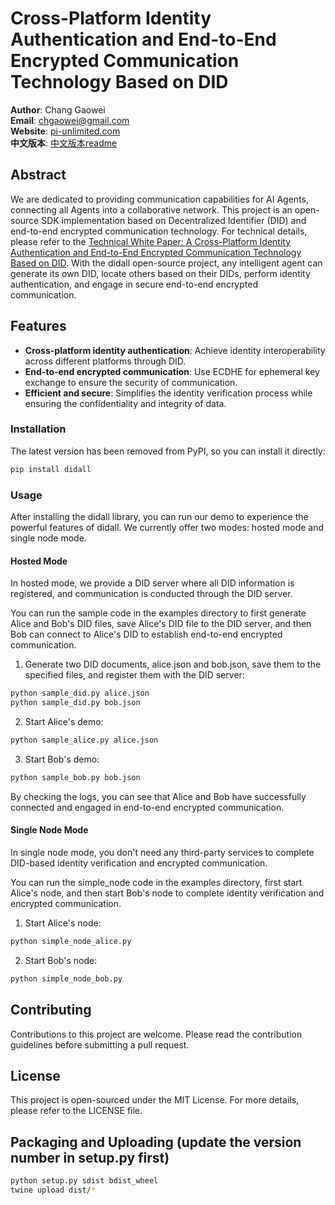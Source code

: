 # Cross-Platform Identity Authentication and End-to-End Encrypted Communication Technology Based on DID

**Author**: Chang Gaowei  
**Email**: chgaowei@gmail.com  
**Website**: [pi-unlimited.com](http://pi-unlimited.com)  
**中文版本**: [中文版本readme](https://github.com/chgaowei/didall/blob/main/README.cn.md)  

## Abstract

We are dedicated to providing communication capabilities for AI Agents, connecting all Agents into a collaborative network.
This project is an open-source SDK implementation based on Decentralized Identifier (DID) and end-to-end encrypted communication technology. For technical details, please refer to the [Technical White Paper: A Cross-Platform Identity Authentication and End-to-End Encrypted Communication Technology Based on DID](https://egp0uc2jnx.feishu.cn/wiki/WMLswhdEUiXzB1kMk54cfFcan2f?from=from_copylink).
With the didall open-source project, any intelligent agent can generate its own DID, locate others based on their DIDs, perform identity authentication, and engage in secure end-to-end encrypted communication.

## Features

- **Cross-platform identity authentication**: Achieve identity interoperability across different platforms through DID.
- **End-to-end encrypted communication**: Use ECDHE for ephemeral key exchange to ensure the security of communication.
- **Efficient and secure**: Simplifies the identity verification process while ensuring the confidentiality and integrity of data.

### Installation

The latest version has been removed from PyPI, so you can install it directly:

```bash
pip install didall
```

### Usage

After installing the didall library, you can run our demo to experience the powerful features of didall. We currently offer two modes: hosted mode and single node mode.

#### Hosted Mode
In hosted mode, we provide a DID server where all DID information is registered, and communication is conducted through the DID server.

You can run the sample code in the examples directory to first generate Alice and Bob's DID files, save Alice's DID file to the DID server, and then Bob can connect to Alice's DID to establish end-to-end encrypted communication.

1. Generate two DID documents, alice.json and bob.json, save them to the specified files, and register them with the DID server:
```bash
python sample_did.py alice.json
python sample_did.py bob.json
```

2. Start Alice's demo:
```bash
python sample_alice.py alice.json
```

3. Start Bob's demo:
```bash
python sample_bob.py bob.json
```

By checking the logs, you can see that Alice and Bob have successfully connected and engaged in end-to-end encrypted communication.

#### Single Node Mode
In single node mode, you don't need any third-party services to complete DID-based identity verification and encrypted communication.

You can run the simple_node code in the examples directory, first start Alice's node, and then start Bob's node to complete identity verification and encrypted communication.

1. Start Alice's node:
```bash
python simple_node_alice.py
```

2. Start Bob's node:
```bash
python simple_node_bob.py
```

## Contributing

Contributions to this project are welcome. Please read the contribution guidelines before submitting a pull request.

## License
    
This project is open-sourced under the MIT License. For more details, please refer to the LICENSE file.

## Packaging and Uploading (update the version number in setup.py first)

```bash
python setup.py sdist bdist_wheel 
twine upload dist/*        
```
